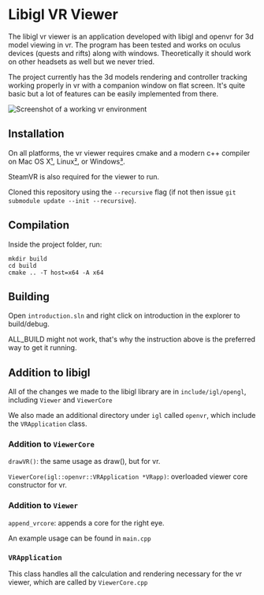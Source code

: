 # Libigl VR Viewer

The libigl vr viewer is an application developed with libigl and openvr for 3d model viewing in vr. The program has been tested and works on oculus devices (quests and rifts) along with windows. Theoretically it should work on other headsets as well but we never tried. 

The project currently has the 3d models rendering and controller tracking working properly in vr with a companion window on flat screen. It's quite basic but a lot of features can be easily implemented from there. 

![Screenshot of a working vr environment](https://i.imgur.com/euo8iiO.png)

## Installation

On all platforms, the vr viewer requires cmake and a modern c++
compiler on Mac OS X[¹](#¹macusers), Linux[²](#²linuxusers), or Windows[³](#³windowsusers).

SteamVR is also required for the viewer to run. 

Cloned this repository using the `--recursive`
flag (if not then issue `git submodule update --init --recursive`). 



## Compilation

Inside the project folder, run:

    mkdir build
    cd build
    cmake .. -T host=x64 -A x64



## Building

Open ```introduction.sln``` and right click on introduction in the explorer to build/debug. 

ALL_BUILD might not work, that's why the instruction above is the preferred way to get it running. 



## Addition to libigl

All of the changes we made to the libigl library are in ```include/igl/opengl```, including ```Viewer``` and ```ViewerCore```

We also made an additional directory under ```igl``` called ```openvr```, which include the ```VRApplication``` class. 

### Addition to ```ViewerCore```

```drawVR()```: the same usage as draw(), but for vr. 

```ViewerCore(igl::openvr::VRApplication *VRapp)```: overloaded viewer core constructor for vr.

### Addition to ```Viewer```

```append_vrcore```: appends a core for the right eye. 

An example usage can be found in ```main.cpp```

### ```VRApplication```

This class handles all the calculation and rendering necessary for the vr viewer, which are called by ```ViewerCore.cpp```















